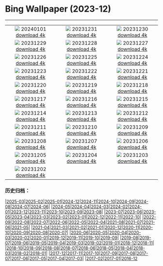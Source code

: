 # Bing Wallpaper (2023-12)
**************
| | | |
| :----: | :----: | :----: |
| ![](https://www.bing.com/th?id=OHR.SleepingFox_DE-DE0284095330_1920x1080.jpg) 20240101 [download 4k](https://www.bing.com/th?id=OHR.SleepingFox_DE-DE0284095330_UHD.jpg) | ![](https://www.bing.com/th?id=OHR.ThailandNewYears_DE-DE0040209012_1920x1080.jpg) 20231231 [download 4k](https://www.bing.com/th?id=OHR.ThailandNewYears_DE-DE0040209012_UHD.jpg) | ![](https://www.bing.com/th?id=OHR.TadamiWinter_DE-DE9740554519_1920x1080.jpg) 20231230 [download 4k](https://www.bing.com/th?id=OHR.TadamiWinter_DE-DE9740554519_UHD.jpg) |
| ![](https://www.bing.com/th?id=OHR.BlueAmsterdam_DE-DE3905967455_1920x1080.jpg) 20231229 [download 4k](https://www.bing.com/th?id=OHR.BlueAmsterdam_DE-DE3905967455_UHD.jpg) | ![](https://www.bing.com/th?id=OHR.GreenlandHumpback_DE-DE6818305834_1920x1080.jpg) 20231228 [download 4k](https://www.bing.com/th?id=OHR.GreenlandHumpback_DE-DE6818305834_UHD.jpg) | ![](https://www.bing.com/th?id=OHR.KirkjufellAurora_DE-DE5656046151_1920x1080.jpg) 20231227 [download 4k](https://www.bing.com/th?id=OHR.KirkjufellAurora_DE-DE5656046151_UHD.jpg) |
| ![](https://www.bing.com/th?id=OHR.BoxingDaySunrise_DE-DE5103627407_1920x1080.jpg) 20231226 [download 4k](https://www.bing.com/th?id=OHR.BoxingDaySunrise_DE-DE5103627407_UHD.jpg) | ![](https://www.bing.com/th?id=OHR.CaribouChristmas_DE-DE4610798173_1920x1080.jpg) 20231225 [download 4k](https://www.bing.com/th?id=OHR.CaribouChristmas_DE-DE4610798173_UHD.jpg) | ![](https://www.bing.com/th?id=OHR.EstoniaXmasEve_DE-DE2504382922_1920x1080.jpg) 20231224 [download 4k](https://www.bing.com/th?id=OHR.EstoniaXmasEve_DE-DE2504382922_UHD.jpg) |
| ![](https://www.bing.com/th?id=OHR.AlpsReflecting_DE-DE8445668418_1920x1080.jpg) 20231223 [download 4k](https://www.bing.com/th?id=OHR.AlpsReflecting_DE-DE8445668418_UHD.jpg) | ![](https://www.bing.com/th?id=OHR.CastleriggStoneCircleUK_DE-DE1663391323_1920x1080.jpg) 20231222 [download 4k](https://www.bing.com/th?id=OHR.CastleriggStoneCircleUK_DE-DE1663391323_UHD.jpg) | ![](https://www.bing.com/th?id=OHR.LjubljanaLights_DE-DE1296563106_1920x1080.jpg) 20231221 [download 4k](https://www.bing.com/th?id=OHR.LjubljanaLights_DE-DE1296563106_UHD.jpg) |
| ![](https://www.bing.com/th?id=OHR.ValGardenaItaly_DE-DE0637629816_1920x1080.jpg) 20231220 [download 4k](https://www.bing.com/th?id=OHR.ValGardenaItaly_DE-DE0637629816_UHD.jpg) | ![](https://www.bing.com/th?id=OHR.WarsawChristmas_DE-DE0154947188_1920x1080.jpg) 20231219 [download 4k](https://www.bing.com/th?id=OHR.WarsawChristmas_DE-DE0154947188_UHD.jpg) | ![](https://www.bing.com/th?id=OHR.CapitolReefSnow_DE-DE9763583316_1920x1080.jpg) 20231218 [download 4k](https://www.bing.com/th?id=OHR.CapitolReefSnow_DE-DE9763583316_UHD.jpg) |
| ![](https://www.bing.com/th?id=OHR.WinterWaxwings_DE-DE9437107900_1920x1080.jpg) 20231217 [download 4k](https://www.bing.com/th?id=OHR.WinterWaxwings_DE-DE9437107900_UHD.jpg) | ![](https://www.bing.com/th?id=OHR.FestivelyIlluminated_DE-DE8371347371_1920x1080.jpg) 20231216 [download 4k](https://www.bing.com/th?id=OHR.FestivelyIlluminated_DE-DE8371347371_UHD.jpg) | ![](https://www.bing.com/th?id=OHR.SantaPark_DE-DE9078784371_1920x1080.jpg) 20231215 [download 4k](https://www.bing.com/th?id=OHR.SantaPark_DE-DE9078784371_UHD.jpg) |
| ![](https://www.bing.com/th?id=OHR.BorealOwl_DE-DE9921570307_1920x1080.jpg) 20231214 [download 4k](https://www.bing.com/th?id=OHR.BorealOwl_DE-DE9921570307_UHD.jpg) | ![](https://www.bing.com/th?id=OHR.LofotenRorbu_DE-DE8900976536_1920x1080.jpg) 20231213 [download 4k](https://www.bing.com/th?id=OHR.LofotenRorbu_DE-DE8900976536_UHD.jpg) | ![](https://www.bing.com/th?id=OHR.Poinsettia_DE-DE8566445332_1920x1080.jpg) 20231212 [download 4k](https://www.bing.com/th?id=OHR.Poinsettia_DE-DE8566445332_UHD.jpg) |
| ![](https://www.bing.com/th?id=OHR.MountainDayChina_DE-DE7862538166_1920x1080.jpg) 20231211 [download 4k](https://www.bing.com/th?id=OHR.MountainDayChina_DE-DE7862538166_UHD.jpg) | ![](https://www.bing.com/th?id=OHR.SaharaDunes_DE-DE6555086402_1920x1080.jpg) 20231210 [download 4k](https://www.bing.com/th?id=OHR.SaharaDunes_DE-DE6555086402_UHD.jpg) | ![](https://www.bing.com/th?id=OHR.PatagoniaGuanaco_DE-DE6032198626_1920x1080.jpg) 20231209 [download 4k](https://www.bing.com/th?id=OHR.PatagoniaGuanaco_DE-DE6032198626_UHD.jpg) |
| ![](https://www.bing.com/th?id=OHR.NurnbergSouvenir_DE-DE5480513127_1920x1080.jpg) 20231208 [download 4k](https://www.bing.com/th?id=OHR.NurnbergSouvenir_DE-DE5480513127_UHD.jpg) | ![](https://www.bing.com/th?id=OHR.GrandCanyonVerdon_DE-DE4754028043_1920x1080.jpg) 20231207 [download 4k](https://www.bing.com/th?id=OHR.GrandCanyonVerdon_DE-DE4754028043_UHD.jpg) | ![](https://www.bing.com/th?id=OHR.CERNCenter_DE-DE6757496511_1920x1080.jpg) 20231206 [download 4k](https://www.bing.com/th?id=OHR.CERNCenter_DE-DE6757496511_UHD.jpg) |
| ![](https://www.bing.com/th?id=OHR.AlpsCastles_DE-DE6522289575_1920x1080.jpg) 20231205 [download 4k](https://www.bing.com/th?id=OHR.AlpsCastles_DE-DE6522289575_UHD.jpg) | ![](https://www.bing.com/th?id=OHR.CheetahDay_DE-DE1860675444_1920x1080.jpg) 20231204 [download 4k](https://www.bing.com/th?id=OHR.CheetahDay_DE-DE1860675444_UHD.jpg) | ![](https://www.bing.com/th?id=OHR.AdventCandles_DE-DE5745252681_1920x1080.jpg) 20231203 [download 4k](https://www.bing.com/th?id=OHR.AdventCandles_DE-DE5745252681_UHD.jpg) |
| ![](https://www.bing.com/th?id=OHR.AngkorPark_DE-DE5680192070_1920x1080.jpg) 20231202 [download 4k](https://www.bing.com/th?id=OHR.AngkorPark_DE-DE5680192070_UHD.jpg) |  |  |

### 历史归档：

|[2025-03](/../2025-03/2025-03.md)|[2025-02](/../2025-02/2025-02.md)|[2025-01](/../2025-01/2025-01.md)|[2024-12](/../2024-12/2024-12.md)|[2024-11](/../2024-11/2024-11.md)|[2024-10](/../2024-10/2024-10.md)|[2024-09](/../2024-09/2024-09.md)|[2024-08](/../2024-08/2024-08.md)|[2024-07](/../2024-07/2024-07.md)|[2024-06](/../2024-06/2024-06.md)|
|[2024-05](/../2024-05/2024-05.md)|[2024-04](/../2024-04/2024-04.md)|[2024-03](/../2024-03/2024-03.md)|[2024-02](/../2024-02/2024-02.md)|[2024-01](/../2024-01/2024-01.md)|[2023-12](/2023-12.md)|[2023-11](/../2023-11/2023-11.md)|[2023-10](/../2023-10/2023-10.md)|[2023-09](/../2023-09/2023-09.md)|[2023-08](/../2023-08/2023-08.md)|
|[2023-07](/../2023-07/2023-07.md)|[2023-06](/../2023-06/2023-06.md)|[2023-05](/../2023-05/2023-05.md)|[2023-04](/../2023-04/2023-04.md)|[2023-03](/../2023-03/2023-03.md)|[2023-02](/../2023-02/2023-02.md)|[2023-01](/../2023-01/2023-01.md)|[2022-12](/../2022-12/2022-12.md)|[2022-11](/../2022-11/2022-11.md)|[2022-10](/../2022-10/2022-10.md)|
|[2022-09](/../2022-09/2022-09.md)|[2022-08](/../2022-08/2022-08.md)|[2022-07](/../2022-07/2022-07.md)|[2022-06](/../2022-06/2022-06.md)|[2022-05](/../2022-05/2022-05.md)|[2022-04](/../2022-04/2022-04.md)|[2021-08](/../2021-08/2021-08.md)|[2021-07](/../2021-07/2021-07.md)|[2021-06](/../2021-06/2021-06.md)|[2021-05](/../2021-05/2021-05.md)|
|[2021-04](/../2021-04/2021-04.md)|[2021-03](/../2021-03/2021-03.md)|[2021-02](/../2021-02/2021-02.md)|[2021-01](/../2021-01/2021-01.md)|[2020-12](/../2020-12/2020-12.md)|[2020-11](/../2020-11/2020-11.md)|[2020-10](/../2020-10/2020-10.md)|[2020-09](/../2020-09/2020-09.md)|[2020-08](/../2020-08/2020-08.md)|[2020-07](/../2020-07/2020-07.md)|
|[2020-06](/../2020-06/2020-06.md)|[2020-05](/../2020-05/2020-05.md)|[2020-04](/../2020-04/2020-04.md)|[2020-03](/../2020-03/2020-03.md)|[2020-02](/../2020-02/2020-02.md)|[2020-01](/../2020-01/2020-01.md)|[2019-12](/../2019-12/2019-12.md)|[2019-11](/../2019-11/2019-11.md)|[2019-10](/../2019-10/2019-10.md)|[2019-09](/../2019-09/2019-09.md)|
|[2019-08](/../2019-08/2019-08.md)|[2019-07](/../2019-07/2019-07.md)|[2019-06](/../2019-06/2019-06.md)|[2019-05](/../2019-05/2019-05.md)|[2019-04](/../2019-04/2019-04.md)|[2019-03](/../2019-03/2019-03.md)|[2019-02](/../2019-02/2019-02.md)|[2019-01](/../2019-01/2019-01.md)|[2018-12](/../2018-12/2018-12.md)|[2018-11](/../2018-11/2018-11.md)|
|[2018-10](/../2018-10/2018-10.md)|[2018-09](/../2018-09/2018-09.md)|[2018-08](/../2018-08/2018-08.md)|[2018-07](/../2018-07/2018-07.md)|[2018-06](/../2018-06/2018-06.md)|[2018-05](/../2018-05/2018-05.md)|[2018-04](/../2018-04/2018-04.md)|[2018-03](/../2018-03/2018-03.md)|[2018-02](/../2018-02/2018-02.md)|[2018-01](/../2018-01/2018-01.md)|
|[2017-12](/../2017-12/2017-12.md)|[2017-11](/../2017-11/2017-11.md)|[2017-10](/../2017-10/2017-10.md)|[2017-09](/../2017-09/2017-09.md)|[2017-08](/../2017-08/2017-08.md)|[2017-07](/../2017-07/2017-07.md)|[2017-06](/../2017-06/2017-06.md)|[2017-05](/../2017-05/2017-05.md)|[2017-04](/../2017-04/2017-04.md)|[2017-03](/../2017-03/2017-03.md)|
|[2017-02](/../2017-02/2017-02.md)|[2017-01](/../2017-01/2017-01.md)|[2016-12](/../2016-12/2016-12.md)